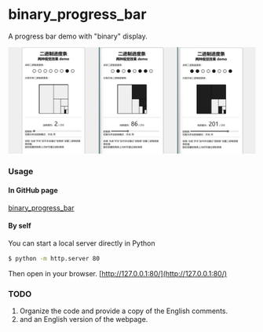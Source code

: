 # binary_progress_bar
A progress bar demo with "binary" display.

![img](./img.png)

### Usage

#### In GitHub page

[binary_progress_bar](https://ngc13009.github.io/binary_progress_bar/)

#### By self

You can start a local server directly in Python

```bash
$ python -m http.server 80
```

Then open in your browser. [http://127.0.0.1:80/](http://127.0.0.1:80/)

### TODO

1. Organize the code and provide a copy of the English comments.
2. and an English version of the webpage.

